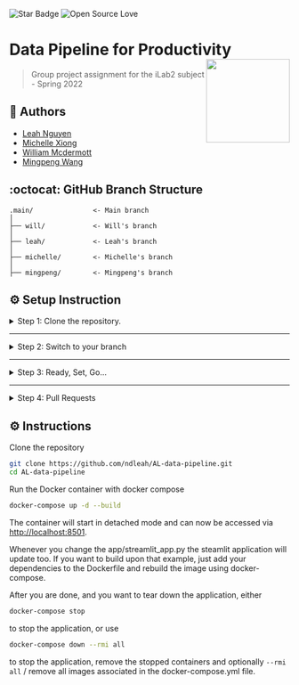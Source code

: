 ![Star Badge](https://img.shields.io/static/v1?label=%F0%9F%8C%9F&message=If%20Useful&style=style=flat&color=BC4E99)
![Open Source Love](https://badges.frapsoft.com/os/v1/open-source.svg?v=103)


# Data Pipeline for Productivity <img src="http://pixelartmaker-data-78746291193.nyc3.digitaloceanspaces.com/image/96a034beedb086d.png" align="right" width="150" />

> Group project assignment for the iLab2 subject - Spring 2022

## 👤 Authors

* [Leah Nguyen](https://github.com/)
* [Michelle Xiong](https://github.com/)
* [William Mcdermott](https://github.com/)
* [Mingpeng Wang](https://github.com/)


## :octocat: GitHub Branch Structure

```
.main/               <- Main branch
│
├── will/            <- Will's branch
│
├── leah/            <- Leah's branch
│
├── michelle/        <- Michelle's branch
│
├── mingpeng/        <- Mingpeng's branch
```

## ⚙️ Setup Instruction

<details>
<summary>
Step 1: Clone the repository. 
</summary>

Open git bash and type:

```bash
git clone https://github.com/ndleah/credit-card.git
```

> This makes a local copy of the repository in your machine.

</details> 

---

<details>
<summary>
Step 2: Switch to your branch
</summary>

```bash
git checkout branch_name    <--- Switching the branch
```

For example

```bash
git checkout akshaya        <--- Switching the branch
```

</details> 

---

<details>
<summary>
Step 3: Ready, Set, Go...
</summary>

**Commit your changes locally**

```bash
git commit -m "description of your commit".
```

**Upload the changes (including your new branch) to GitHub**

```bash
git push origin MyNewBranch
```

For example

```bash
git push origin akshaya
```
</details> 

---

<details>
<summary>
Step 4: Pull Requests
</summary>

Once you have completed these steps, you are ready to start contributing to the project and creating **pull requests**.

Steps need to take:

> 1. Go to the main repo on GitHub where you should now see your new branch
> 2. Click on your branch name
> 3. click on “Pull Request” button (URC)
> 4. Click on “Send Pull Request”

</details> 

## ⚙️ Instructions

Clone the repository

```bash
git clone https://github.com/ndleah/AL-data-pipeline.git
cd AL-data-pipeline
```

Run the Docker container with docker compose

```bash
docker-compose up -d --build
```

The container will start in detached mode and can now be accessed via [http://localhost:8501](http://localhost:8501). 

Whenever you change the app/streamlit_app.py the steamlit application will update too. If you want to build upon that example, just add your dependencies to the Dockerfile and rebuild the image using docker-compose.

After you are done, and you want to tear down the application, either

```bash
docker-compose stop
```

to stop the application, or use 

```bash
docker-compose down --rmi all
```

to stop the application, remove the stopped containers and optionally `--rmi all` / remove all images associated in the docker-compose.yml file.